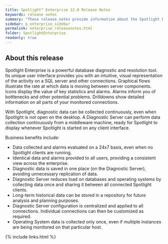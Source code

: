 ```yaml
---
title: Spotlight™ Enterprise 12.0 Release Notes
keywords: release notes
summary: "These release notes provide information about the Spotlight Enterprise release."
sidebar: p_enterprise_sidebar
permalink: enterprise_releasenotes.html
folder: SpotlightEnterprise
readonly: true
---
```



## About this release
Spotlight Enterprise is a powerful database diagnostic and resolution tool. Its unique user interface provides you with an intuitive, visual representation of the activity on a SQL server and other connections. Graphical flows illustrate the rate at which data is moving between server components. Icons display the value of key statistics and alarms. Alarms inform you of bottlenecks and other potential problems. Drilldowns show detailed information on all parts of your monitored connections.

With Spotlight, diagnostic data can be collected continuously, even when Spotlight is not open on the desktop. A Diagnostic Server can perform data collection continuously from a middleware machine, ready for Spotlight to display whenever Spotlight is started on any client interface.

Business benefits include:

* Data collected and alarms evaluated on a 24x7 basis, even when no Spotlight clients are running.
* Identical data and alarms provided to all users, providing a consistent view across the enterprise.
* Diagnostic data is saved in one place (on the Diagnostic Server), avoiding unnecessary replication of data.
* Diagnostic Server reduces load on databases and operating systems by collecting data once and sharing it between all connected Spotlight clients.
* Long-term historical data can be stored in a repository for future analysis and planning purposes.
* Diagnostic Server configuration is centralized and applied to all connections. Individual connections can then be customized as required.
* Operating System data is collected only once, even if multiple instances are being monitored on that particular host.

{% include links.html %}
